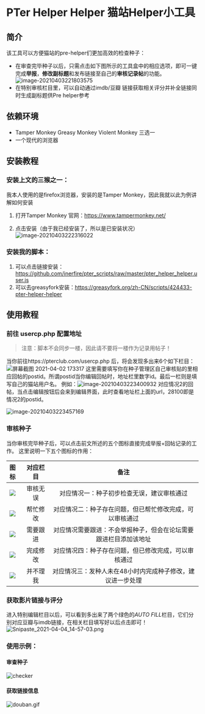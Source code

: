# PTer Helper Helper 猫站Helper小工具

## 简介

该工具可以方便猫站的pre-helper们更加高效的检查种子：
* 在审查完毕种子以后，只需点击如下图所示的工具盒中的相应选项，即可一键完成**举报**，**修改副标题**和发布链接至自己的**审核记录帖**的功能。![image-20210403221803575](https://img.pterclub.com/images/2021/04/03/image-20210403221803575.png)
* 在特别审核栏目里，可以自动通过imdb/豆瓣 链接获取相关评分并补全链接同时生成副标题供Pre helper参考

## 依赖环境

* Tamper Monkey Greasy Monkey Violent Monkey 三选一
* 一个现代的浏览器

## 安装教程

### 安装上文的三猴之一：
我本人使用的是firefox浏览器，安装的是Tamper Monkey，因此我就以此为例讲解如何安装
1. 打开Tamper Monkey 官网：https://www.tampermonkey.net/

2. 点击安装（由于我已经安装了，所以是已安装状况）![image-20210403222316022](https://img.pterclub.com/images/2021/04/03/image-20210403222316022.png)

### 安装我的脚本：
1. 可以点击链接安装：https://github.com/inerfire/pter_scripts/raw/master/pter_helper_helper.user.js
2. 可以去greasyfork安装：https://greasyfork.org/zh-CN/scripts/424433-pter-helper-helper

## 使用教程

### 前往 usercp.php 配置地址
> 注意：脚本不会同步一楼，因此请不要将一楼作为记录用帖子！

当你前往https://pterclub.com/usercp.php 后，将会发现多出来6个如下栏目：
![屏幕截图 2021-04-02 173317](https://img.pterclub.com/images/2021/04/04/2021-04-02-173317.png)
这里需要填写你在种子管理区自己审核贴的里相应回帖的postid。所谓postid当你编辑回帖时，地址栏里数字id。最后一栏则是填写自己的猫站用户名。
例如：![image-20210403223400932](https://img.pterclub.com/images/2021/04/03/image-20210403223400932.png)
对应情况2的回帖，当点击编辑按钮后会来到编辑界面，此时查看地址栏上面的url，28100即是情况2的postid。

![image-20210403223457169](https://img.pterclub.com/images/2021/04/03/image-20210403223457169.png)

### 审核种子
当你审核完毕种子后，可以点击前文所述的五个图标直接完成举报+回帖记录的工作。
这里说明一下五个图标的作用：

|  图标 | 对应栏目 |                      备注                      |
| :-------- | :------------------------: | :----------------------------: |
|![](https://objectstorage.ap-tokyo-1.oraclecloud.com/n/nrmpw4xvtvgl/b/bucket-20200224-2012/o/badge_gpchecker.png)    |             审核无误             | 对应情况一：种子初步检查无误，建议审核通过 |
| ![](https://objectstorage.ap-tokyo-1.oraclecloud.com/n/nrmpw4xvtvgl/b/bucket-20200224-2012/o/badge_checker.png) |             帮忙修改             |     对应情况二：种子存在问题，但已帮忙修改完成，可以审核通过     |
| ![](https://objectstorage.ap-tokyo-1.oraclecloud.com/n/nrmpw4xvtvgl/b/bucket-20200224-2012/o/x.png) |           需要跟进          | 对应情况需要跟进：不会举报种子，但会在论坛需要跟进栏目添加该地址 |
| ![](https://objectstorage.ap-tokyo-1.oraclecloud.com/n/nrmpw4xvtvgl/b/bucket-20200224-2012/o/quality.gif) |           完成修改            | 对应情况四：种子存在问题，但已修改完成，可以审核通过 |
| ![](https://objectstorage.ap-tokyo-1.oraclecloud.com/n/nrmpw4xvtvgl/b/bucket-20200224-2012/o/disabled.png) | 并不理我 |对应情况三：发种人未在48小时内完成种子修改，建议进一步处理|

### 获取影片链接与评分
进入特别编辑栏目以后，可以看到多出来了两个绿色的*AUTO FILL*栏目，它们分别对应豆瓣与imdb链接，在相关栏目填写好以后点击即可！
![Snipaste_2021-04-04_14-57-03.png](https://img.pterclub.com/images/2021/04/04/Snipaste_2021-04-04_14-57-03.png)

### 使用示例：
#### 审查种子
![checker](https://img.pterclub.com/images/2021/04/04/checker.gif)

#### 获取链接信息
![douban.gif](https://img.pterclub.com/images/2021/04/04/douban.gif)
